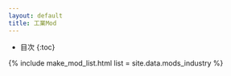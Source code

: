 ```yaml
---
layout: default
title: 工業Mod
---
```

- 目次
{:toc}

{% include make_mod_list.html
  list = site.data.mods_industry
%}
